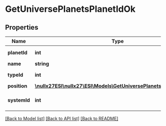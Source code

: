 # GetUniversePlanetsPlanetIdOk

## Properties
Name | Type | Description | Notes
------------ | ------------- | ------------- | -------------
**planetId** | **int** | planet_id integer | 
**name** | **string** | name string | 
**typeId** | **int** | type_id integer | 
**position** | [**\nullx27ESI\nullx27\ESI\Models\GetUniversePlanetsPlanetIdPosition**](GetUniversePlanetsPlanetIdPosition.md) |  | 
**systemId** | **int** | The solar system this planet is in | 

[[Back to Model list]](../README.md#documentation-for-models) [[Back to API list]](../README.md#documentation-for-api-endpoints) [[Back to README]](../README.md)


